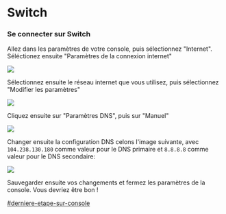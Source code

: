 # Switch

### **Se connecter sur Switch**

Allez dans les paramètres de votre console, puis sélectionnez "Internet". Séléctionez ensuite "Paramètres de la connexion internet"

![](https://us-east-1.tixte.net/uploads/cdn.democraft.fr/switch1.png)

Sélectionnez ensuite le réseau internet que vous utilisez, puis sélectionnez "Modifier les paramètres"

![](https://us-east-1.tixte.net/uploads/cdn.democraft.fr/switch2.png)

Cliquez ensuite sur "Paramètres DNS", puis sur "Manuel"

![](https://us-east-1.tixte.net/uploads/cdn.democraft.fr/switch3.png)

Changer ensuite la configuration DNS celons l'image suivante, avec `104.238.130.180` comme valeur pour le DNS primaire et `8.8.8.8` comme valeur pour le DNS secondaire:

![](https://us-east-1.tixte.net/uploads/cdn.democraft.fr/switch4.png)

Sauvegarder ensuite vos changements et fermez les paramètres de la console. Vous devriez être bon !

[#derniere-etape-sur-console](consoles.md#derniere-etape-sur-console "mention")
